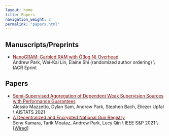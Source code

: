 ```yaml
---
layout: home
title: Papers
navigation_weight: 2
permalink: "papers.html"
---
```


## Manuscripts/Preprints

* [<span style="color:maroon">NanoGRAM: Garbled RAM with Õ(log N) Overhead</span>]()     
Andrew Park, Wei-Kai Lin, Elaine Shi (randomized author ordering) \\
IACR Eprint



## Papers

* [<span style="color:maroon">Semi-Supervised Aggregation of Dependent Weak Supervision Sources with Performance Guarantees</span>](papers/FSL.pdf)     
Alessio Mazzetto, Dylan Sam, Andrew Park, Stephen Bach, Eliezer Upfal  \\
AISTATS 2021 
* [<span style="color:maroon">A Decentralized and Encrypted National Gun Registry</span>](http://cs.brown.edu/~seny/pubs/gunreg.pdf)     
Seny Kamara, Tarik Moataz, Andrew Park, Lucy Qin \\
IEEE S&P 2021 \\
[[Wired](https://www.wired.com/story/national-gun-registry-encrypted-decentralized/)]
